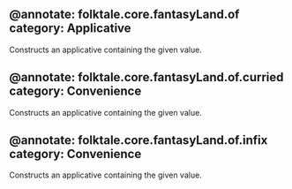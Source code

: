 @annotate: folktale.core.fantasyLand.of
category: Applicative
---
Constructs an applicative containing the given value.


@annotate: folktale.core.fantasyLand.of.curried
category: Convenience
---
Constructs an applicative containing the given value.


@annotate: folktale.core.fantasyLand.of.infix
category: Convenience
---
Constructs an applicative containing the given value.
